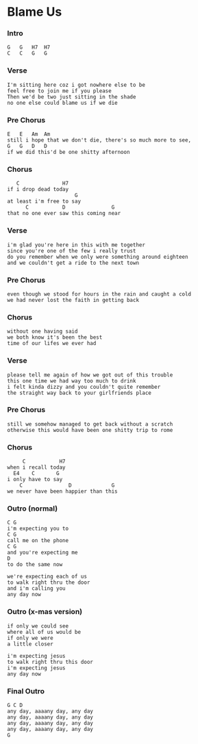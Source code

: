# Blame Us

### Intro

	G   G   H7  H7
	C   C   G   G

### Verse

	I'm sitting here coz i got nowhere else to be
	feel free to join me if you please
	Then we'd be two just sitting in the shade
	no one else could blame us if we die

### Pre Chorus

	E   E   Am  Am
	still i hope that we don't die, there's so much more to see,
	G   G   D   D
	if we did this'd be one shitty afternoon

### Chorus
	   C              H7
	if i drop dead today
	                      G
	at least i'm free to say
	      C           D               G
	that no one ever saw this coming near

### Verse

	i'm glad you're here in this with me together
	since you're one of the few i really trust
	do you remember when we only were something around eighteen
	and we couldn't get a ride to the next town

### Pre Chorus

	even though we stood for hours in the rain and caught a cold
	we had never lost the faith in getting back

### Chorus

	without one having said
	we both know it's been the best
	time of our lifes we ever had

### Verse

	please tell me again of how we got out of this trouble
	this one time we had way too much to drink
	i felt kinda dizzy and you couldn't quite remember
	the straight way back to your girlfriends place

### Pre Chorus

	still we somehow managed to get back without a scratch
	otherwise this would have been one shitty trip to rome

### Chorus

	     C           H7
	when i recall today
	  E4    C       G
	i only have to say
	    C               D             G
	we never have been happier than this

### Outro (normal)

	C G
	i'm expecting you to
	C G
	call me on the phone
	C G
	and you're expecting me
	D
	to do the same now

	we're expecting each of us
	to walk right thru the door
	and i'm calling you
	any day now

### Outro (x-mas version)

	if only we could see
	where all of us would be
	if only we were
	a little closer

	i'm expecting jesus
	to walk right thru this door
	i'm expecting jesus
	any day now

### Final Outro

	G C D
	any day, aaaany day, any day
	any day, aaaany day, any day
	any day, aaaany day, any day
	any day, aaaany day, any day
	G
